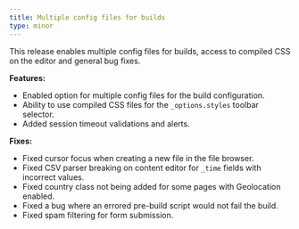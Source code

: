 ```yaml
---
title: Multiple config files for builds
type: minor
---
```


This release enables multiple config files for builds, access to compiled CSS on the editor and general bug fixes.

**Features:**

* Enabled option for multiple config files for the build configuration.
* Ability to use compiled CSS files for the&nbsp;`_options.styles`&nbsp;toolbar selector.
* Added session timeout validations and alerts.

**Fixes:**

* Fixed cursor focus when creating a new file in the file browser.
* Fixed CSV parser breaking on content editor for `_time`&nbsp;fields with incorrect values.
* Fixed country class not being added for some pages with Geolocation enabled.
* Fixed a bug where an errored pre-build script would not fail the build.
* Fixed spam filtering for form submission.